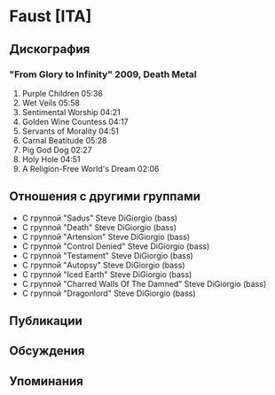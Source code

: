 # Faust [ITA]



## Дискография

### "From Glory to Infinity" 2009, Death Metal

1. Purple Children 05:36
2. Wet Veils 05:58
3. Sentimental Worship 04:21
4. Golden Wine Countess 04:17
5. Servants of Morality 04:51
6. Carnal Beatitude 05:28
7. Pig God Dog 02:27
8. Holy Hole 04:51
9. A Religion-Free World's Dream 02:06 


## Отношения с другими группами

* C группой "Sadus" Steve DiGiorgio (bass)
* C группой "Death" Steve DiGiorgio (bass)
* C группой "Artension" Steve DiGiorgio (bass)
* C группой "Control Denied" Steve DiGiorgio (bass)
* C группой "Testament" Steve DiGiorgio (bass)
* C группой "Autopsy" Steve DiGiorgio (bass)
* C группой "Iced Earth" Steve DiGiorgio (bass)
* C группой "Charred Walls Of The Damned" Steve DiGiorgio (bass)
* C группой "Dragonlord" Steve DiGiorgio (bass)

## Публикации


## Обсуждения


## Упоминания


